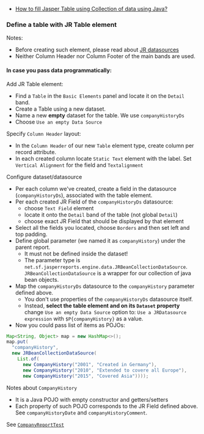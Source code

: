 * [How to fill Jasper Table using Collection of data using Java?](https://www.youtube.com/watch?v=fZtnoQpPzaw)

### Define a table with JR Table element

Notes:
* Before creating such element, please read about [JR datasources](Data_Passing.md#fields-and-datasources)
* Neither Column Header nor Column Footer of the main bands are used.

#### In case you pass data programmatically:

Add JR Table element:
* Find a `Table` in the `Basic Elements` panel and locate it on the `Detail` band.
* Create a Table using a new dataset.
* Name a new **empty** dataset for the table. We use `companyHistoryDs`
* Choose `Use an empty Data Source`

Specify `Column Header` layout:
* In the `Column Header` of our new `Table` element type, create column per record attribute.
* In each created column locate `Static Text` element with the label.
  Set `Vertical Alignment` for the field and `Textalignment`

Configure dataset/datasource
* Per each column we've created, create a field in the datasource (`companyHistoryDs`), associated with the table element.
* Per each created JR Field of the `companyHistoryDs` datasource:
  * choose `Text Field` element 
  * locate it onto the `Detail` band of the table (not global `Detail`)
  * choose exact JR Field that should be displayed by that element
* Select all the fields you located, choose `Borders` and then set left and top padding.
* Define global parameter (we named it as `companyHistory`) under the parent report. 
  * It must not be defined inside the dataset!
  * The parameter type is `net.sf.jasperreports.engine.data.JRBeanCollectionDataSource`. 
  `JRBeanCollectionDataSource` is a wrapper for our collection of java bean objects.
* Map the `companyHistoryDs` datasource to the `companyHistory` parameter defined above.
  * You don't use properties of the `companyHistoryDs` datasource itself.
  * Instead, **select the table element and on its `Dataset` property** change `Use an empty Data Source` option to:
    `Use a JRDatasource expression` with `$P{companyHistory}` as a value.
* Now you could pass list of items as POJOs:
```java
Map<String, Object> map = new HashMap<>();
map.put(
  "companyHistory",
  new JRBeanCollectionDataSource(
    List.of(
      new CompanyHistory("2001", "Created in Germany"),
      new CompanyHistory("2010", "Extended to covere all Europe"),
      new CompanyHistory("2015", "Covered Asia"))));
```

Notes about `CompanyHistory`
* It is a Java POJO with empty constructor and getters/setters
* Each property of such POJO corresponds to the JR Field defined above.
  See `companyHistoryDate` and `companyHistoryComment`.

See [`CompanyReportTest`](../src/test/java/com/example/jr/CompanyReportTest.java)